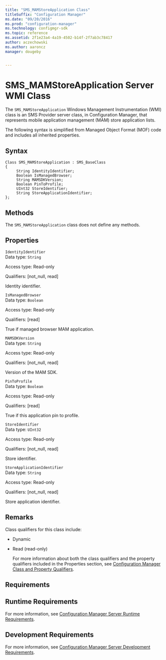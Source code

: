 ```yaml
---
title: "SMS_MAMStoreApplication Class"
titleSuffix: "Configuration Manager"
ms.date: "09/20/2016"
ms.prod: "configuration-manager"
ms.technology: configmgr-sdk
ms.topic: reference
ms.assetid: 2f1e23a4-4a19-4502-b14f-2f7ab3c78417
author: aczechowski
ms.author: aaroncz
manager: dougeby


---
```

# SMS_MAMStoreApplication Server WMI Class
The `SMS_MAMStoreApplication` Windows Management Instrumentation (WMI) class is an SMS Provider server class, in Configuration Manager, that represents mobile application management (MAM) store application lists.  

 The following syntax is simplified from Managed Object Format (MOF) code and includes all inherited properties.  

## Syntax  

```  
Class SMS_MAMStoreApplication : SMS_BaseClass  
{  
     String IdentityIdentifier;  
     Boolean IsManagedBrowser;  
     String MAMSDKVersion;  
     Boolean PinToProfile;  
     UInt32 StoreIdentifier;  
     String StoreApplicationIdentifier;  
};  

```  

## Methods  
 The `SMS_MAMStoreApplication` class does not define any methods.  

## Properties  
 `IdentityIdentifier`  
 Data type: `String`  

 Access type: Read-only  

 Qualifiers: [not_null, read]  

 Identity identifier.  

 `IsManagedBrowser`  
 Data type: `Boolean`  

 Access type: Read-only  

 Qualifiers: [read]  

 True if managed browser MAM application.  

 `MAMSDKVersion`  
 Data type: `String`  

 Access type: Read-only  

 Qualifiers: [not_null, read]  

 Version of the MAM SDK.  

 `PinToProfile`  
 Data type: `Boolean`  

 Access type: Read-only  

 Qualifiers: [read]  

 True if this application pin to profile.  

 `StoreIdentifier`  
 Data type: `UInt32`  

 Access type: Read-only  

 Qualifiers: [not_null, read]  

 Store identifier.  

 `StoreApplicationIdentifier`  
 Data type: `String`  

 Access type: Read-only  

 Qualifiers: [not_null, read]  

 Store application identifier.  

## Remarks  
 Class qualifiers for this class include:  

- Dynamic  

- Read (read-only)  

  For more information about both the class qualifiers and the property qualifiers included in the Properties section, see [Configuration Manager Class and Property Qualifiers](../../../develop/reference/misc/class-and-property-qualifiers.md).  

## Requirements  

## Runtime Requirements  
 For more information, see [Configuration Manager Server Runtime Requirements](../../../develop/core/reqs/server-runtime-requirements.md).  

## Development Requirements  
 For more information, see [Configuration Manager Server Development Requirements](../../../develop/core/reqs/server-development-requirements.md).  
